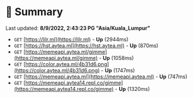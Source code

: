 # 📖 Summary
Last updated: **8/9/2022, 2:43:23 PG "Asia/Kuala_Lumpur"**

- `GET` [https://lilr.ml](https://lilr.ml) - **Up** (2944ms)
- `GET` [https://hst.aytea.ml](https://hst.aytea.ml) - **Up** (870ms)
- `GET` [https://memeapi.aytea.ml/gimme](https://memeapi.aytea.ml/gimme) - **Up** (1058ms)
- `GET` [https://color.aytea.ml/4b31d6.png](https://color.aytea.ml/4b31d6.png) - **Up** (1747ms)
- `GET` [https://memeapi.aytea.ml](https://memeapi.aytea.ml) - **Up** (747ms)
- `GET` [https://memeapi.aytea14.repl.co/gimme](https://memeapi.aytea14.repl.co/gimme) - **Up** (1320ms)

